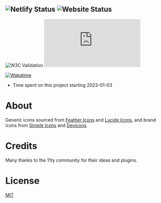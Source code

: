 ![Netlify Status](https://img.shields.io/netlify/0be102c8-f30f-48ad-a0f0-7fb84eea2740?color=blue)
![Website Status](https://img.shields.io/website?down_color=red&down_message=down&up_color=green&up_message=online&url=https%3A%2F%2Funcenter.org)
---

![W3C Validation](https://img.shields.io/w3c-validation/html?targetUrl=https%3A%2F%2Funcenter.org)
![Last Commit Date](https://img.shields.io/github/last-commit/uncenter/uncenter.org?color=pink)

[![Wakatime](https://wakatime.com/badge/user/44269a44-02c2-486c-a2ea-494b7071737e/project/37a0a8c7-515a-4f8e-90bc-cfab440d9035.svg)](https://wakatime.com/badge/user/44269a44-02c2-486c-a2ea-494b7071737e/project/37a0a8c7-515a-4f8e-90bc-cfab440d9035)
* Time spent on this project starting 2023-01-03


# About

Generic icons sourced from [Feather Icons](https://feathericons.com/) and [Lucide Icons](https://lucide.dev/), and brand icons from [Simple Icons](https://simpleicons.org/) and [Devicons](https://devicon.dev/).

# Credits
Many thanks to the 11ty community for their ideas and plugins.

# License
[MIT](LICENSE.md)